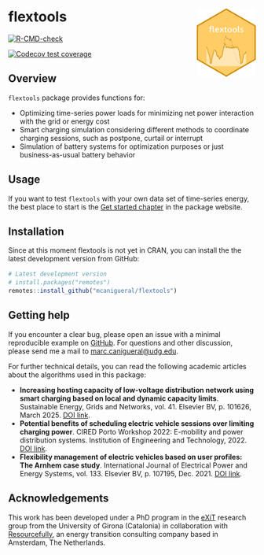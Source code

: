 
<!-- README.md is generated from README.Rmd. Please edit that file -->

# flextools <a href='https://mcanigueral.github.io/flextools/'><img src='man/figures/logo.png' align="right" height="139" /></a>

<!-- badges: start -->
<!-- [![CRAN status](https://www.r-pkg.org/badges/version/flextools)](https://cran.r-project.org/package=flextools) -->

[![R-CMD-check](https://github.com/mcanigueral/flextools/actions/workflows/R-CMD-check.yaml/badge.svg)](https://github.com/mcanigueral/flextools/actions/workflows/R-CMD-check.yaml)
<!-- [![Codecov test coverage](https://codecov.io/gh/mcanigueral/flextools/branch/main/graph/badge.svg)](https://app.codecov.io/gh/mcanigueral/flextools?branch=main) -->
[![Codecov test
coverage](https://codecov.io/gh/mcanigueral/flextools/graph/badge.svg)](https://app.codecov.io/gh/mcanigueral/flextools)
<!-- badges: end -->

## Overview

`flextools` package provides functions for:

- Optimizing time-series power loads for minimizing net power
  interaction with the grid or energy cost
- Smart charging simulation considering different methods to coordinate
  charging sessions, such as postpone, curtail or interrupt
- Simulation of battery systems for optimization purposes or just
  business-as-usual battery behavior

## Usage

If you want to test `flextools` with your own data set of time-series
energy, the best place to start is the [Get started
chapter](https://mcanigueral.github.io/flextools/articles/flextools.html)
in the package website.

## Installation

Since at this moment flextools is not yet in CRAN, you can install the
the latest development version from GitHub:

``` r
# Latest development version
# install.packages("remotes")
remotes::install_github("mcanigueral/flextools")
```

## Getting help

If you encounter a clear bug, please open an issue with a minimal
reproducible example on
[GitHub](https://github.com/mcanigueral/flextools/issues). For questions
and other discussion, please send me a mail to
<marc.canigueral@udg.edu>.

For further technical details, you can read the following academic
articles about the algorithms used in this package:

- **Increasing hosting capacity of low-voltage distribution network
  using smart charging based on local and dynamic capacity limits**.
  Sustainable Energy, Grids and Networks, vol. 41. Elsevier BV,
  p. 101626, March 2025. [DOI
  link](https://doi.org/10.1016/j.segan.2025.101626).
- **Potential benefits of scheduling electric vehicle sessions over
  limiting charging power**. CIRED Porto Workshop 2022: E-mobility and
  power distribution systems. Institution of Engineering and
  Technology, 2022. [DOI
  link](https://ieeexplore.ieee.org/abstract/document/9841653).
- **Flexibility management of electric vehicles based on user profiles:
  The Arnhem case study**. International Journal of Electrical Power and
  Energy Systems, vol. 133. Elsevier BV, p. 107195, Dec. 2021. [DOI
  link](https://doi.org/10.1016/j.ijepes.2021.107195).

## Acknowledgements

This work has been developed under a PhD program in the
[eXiT](https://exit.udg.edu) research group from the University of
Girona (Catalonia) in collaboration with
[Resourcefully](https://resourcefully.nl/), an energy transition
consulting company based in Amsterdam, The Netherlands.
